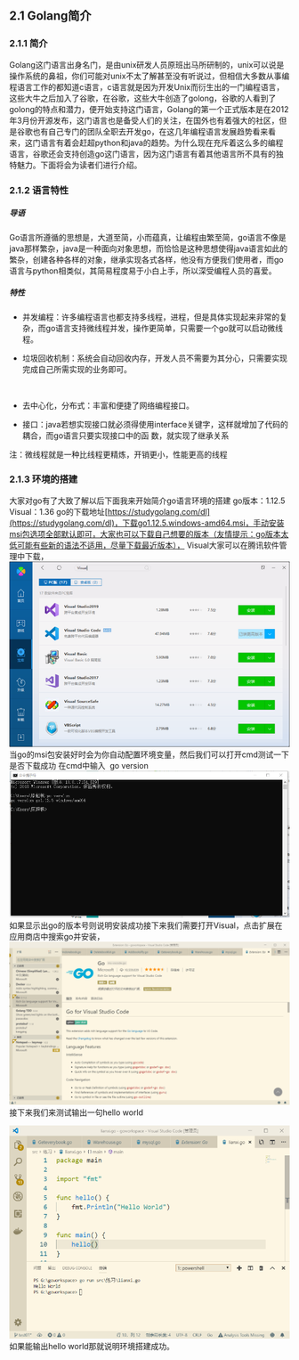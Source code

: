 ## 2.1 Golang简介
### 2.1.1 简介
Golang这门语言出身名门，是由unix研发人员原班出马所研制的，unix可以说是操作系统的鼻祖，你们可能对unix不太了解甚至没有听说过，但相信大多数从事编程语言工作的都知道c语言，c语言就是因为开发Unix而衍生出的一门编程语言，这些大牛之后加入了谷歌，在谷歌，这些大牛创造了golong，谷歌的人看到了golong的特点和潜力，便开始支持这门语言，Golang的第一个正式版本是在2012年3月份开源发布，这门语言也是备受人们的关注，在国外也有着强大的社区，但是谷歌也有自己专门的团队全职去开发go，在这几年编程语言发展趋势看来看来，这门语言有着会赶超python和java的趋势。为什么现在充斥着这么多的编程语言，谷歌还会支持创造go这门语言，因为这门语言有着其他语言所不具有的独特魅力。下面将会为读者们进行介绍。

### 2.1.2 语言特性
##### 导语
Go语言所遵循的思想是，大道至简，小而蕴真，让编程由繁至简，go语言不像是java那样繁杂，java是一种面向对象思想，而恰恰是这种思想使得java语言如此的繁杂，创建各种各样的对象，继承实现各式各样，他没有方便我们使用者，而go语言与python相类似，其简易程度易于小白上手，所以深受编程人员的喜爱。

##### 特性

- 并发编程：许多编程语言也都支持多线程，进程，但是具体实现起来非常的复杂，而go语言支持微线程并发，操作更简单，只需要一个go就可以启动微线程。

- 垃圾回收机制：系统会自动回收内存，开发人员不需要为其分心，只需要实现完成自己所需实现的业务即可。

   


- 去中心化，分布式：丰富和便捷了网络编程接口。

- 接口：java若想实现接口就必须得使用interface关键字，这样就增加了代码的耦合，而go语言只要实现接口中的函 数，就实现了继承关系

注：微线程就是一种比线程更精炼，开销更小，性能更高的线程

### 2.1.3 环境的搭建
大家对go有了大致了解以后下面我来开始简介go语言环境的搭建
go版本：1.12.5
Visual：1.36
go的下载地址[https://studygolang.com/dl](https://studygolang.com/dl)，下载go1.12.5.windows-amd64.msi，手动安装msi包选项全部默认即可，大家也可以下载自己想要的版本（友情提示：go版本太低可能有些新的语法不适用，尽量下载最近版本），
Visual大家可以在腾讯软件管理中下载，
![](../../img/1562488241172-49de7563-6b21-42cf-98c3-ab6380c323c2.png?x-oss-process=image/resize,w_746#align=left&display=inline&height=493&originHeight=493&originWidth=746&status=done&style=none&width=746)
当go的msi包安装好时会为你自动配置环境变量，然后我们可以打开cmd测试一下是否下载成功
在cmd中输入  go version
![](../../img/1.png#align=left&display=inline&height=519&name=8RPN%5D7HW3%40P7F%7BBRAD%5B%29~~D.png&originHeight=519&originWidth=990&size=22408&status=done&style=none&width=990)
如果显示出go的版本号则说明安装成功接下来我们需要打开Visual，点击扩展在应用商店中搜索go并安装，
![](../../img/1562488827223-78b18184-ea23-488c-ad06-1353a40f1379.png#align=left&display=inline&height=768&name=LNR7869VM%29XINGA%5BU7O%29%5BHN.png&originHeight=768&originWidth=1318&size=119958&status=done&style=none&width=1318)
接下来我们来测试输出一句hello world

![HS41SADBZV74FVAKTMDQ_A1.png](../../img/1562489780599-4eb7ccc4-b294-40fc-bf43-a404aa5fcefa.png#align=left&display=inline&height=616&name=HS41SADBZV74FVAKTMDQ_A1.png&originHeight=616&originWidth=812&size=57819&status=done&style=none&width=812)
如果能输出hello world那就说明环境搭建成功。
